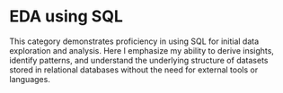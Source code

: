 # EDA using SQL
This category demonstrates proficiency in using SQL for initial data exploration and analysis. Here I emphasize my ability to derive insights, identify patterns, and understand the underlying structure of datasets stored in relational databases without the need for external tools or languages.
